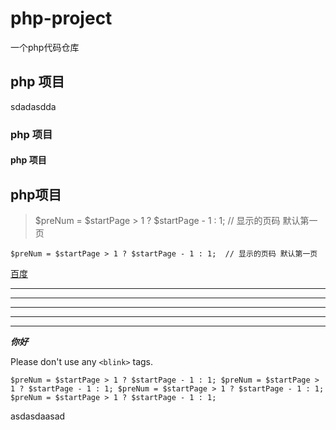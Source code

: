 # php-project
一个php代码仓库


## php 项目
sdadasdda
### php 项目
#### php 项目
## php项目



>
>
> $preNum = $startPage > 1 ? $startPage - 1 : 1;  // 显示的页码 默认第一页
>
>


````
$preNum = $startPage > 1 ? $startPage - 1 : 1;  // 显示的页码 默认第一页
````
[百度](www.baidu.com)

* * *

***

*****

- - -

-----------------------------------------

***你好***

Please don't use any `<blink>` tags.

`
$preNum = $startPage > 1 ? $startPage - 1 : 1;
$preNum = $startPage > 1 ? $startPage - 1 : 1;
$preNum = $startPage > 1 ? $startPage - 1 : 1;
$preNum = $startPage > 1 ? $startPage - 1 : 1;
`


asdasdaasad